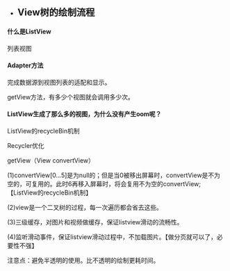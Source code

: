 
- ##  View树的绘制流程

#### 什么是ListView

列表视图



#### Adapter方法

完成数据源到视图列表的适配和显示。



getView方法，有多少个视图就会调用多少次。



#### ListView生成了那么多的视图，为什么没有产生oom呢？

ListView的recycleBin机制



Recycler优化

getView（View convertView）

(1)convertView[0...5]是为null的；但是当0被移出屏幕时，convertView是不为空的，可复用的。此时6再移入屏幕时，将会复用不为空的convertView;   【ListView的recycleBin机制】



(2)view是一个二叉树的过程，每一次遍历都会省去这些。



(3)三级缓存，对图片和视频做缓存，保证listview滑动的流畅性。



(4)监听滑动事件，保证listview滑动过程中，不加载图片。【做分页就可以了，必要性不强】



注意点：避免半透明的使用。比不透明的绘制更耗时间。

